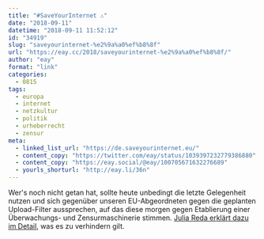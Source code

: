 ```yaml
---
title: "#SaveYourInternet ⚠️"
date: "2018-09-11"
datetime: "2018-09-11 11:52:12"
id: "34919"
slug: "saveyourinternet-%e2%9a%a0%ef%b8%8f"
url: "https://eay.cc/2018/saveyourinternet-%e2%9a%a0%ef%b8%8f/"
author: "eay"
format: "link"
categories:
  - 0815
tags:
  - europa
  - internet
  - netzkultur
  - politik
  - urheberrecht
  - zensur
meta:
  - linked_list_url: "https://de.saveyourinternet.eu/"
  - content_copy: "https://twitter.com/eay/status/1039397232779386880"
  - content_copy: "https://eay.social/@eay/100705671632276689"
  - yourls_shorturl: "http://eay.li/36n"
---
```


Wer's noch nicht getan hat, sollte heute unbedingt die letzte Gelegenheit nutzen und sich gegenüber unseren EU-Abgeordneten gegen die geplanten Upload-Filter aussprechen, auf das diese morgen gegen Etablierung einer Überwachungs- und Zensurmaschinerie stimmen. [Julia Reda erklärt dazu im Detail](https://juliareda.eu/2018/09/showdown-urheberrecht/), was es zu verhindern gilt.
